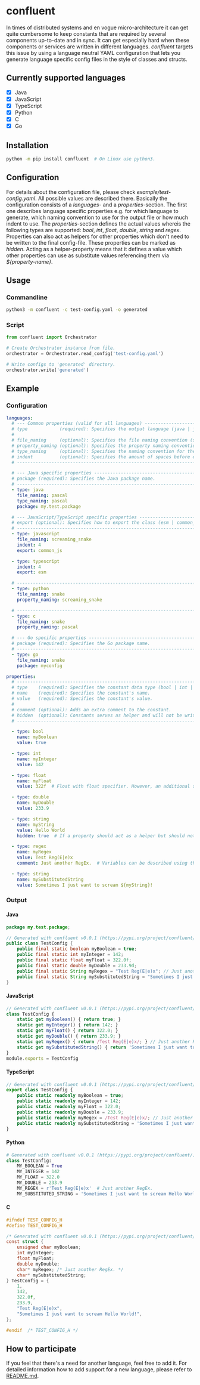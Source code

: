 # confluent
In times of distributed systems and en vogue micro-architecture it can get quite cumbersome to keep constants that are required by several components up-to-date and in sync. It can get especially hard when these components or services are written in different languages. *confluent* targets this issue by using a language neutral YAML configuration that lets you generate language specific config files in the style of classes and structs.

## Currently supported languages
- [x] Java
- [x] JavaScript
- [x] TypeScript
- [x] Python
- [x] C
- [x] Go

## Installation
```bash
python -m pip install confluent  # On Linux use python3.
```

## Configuration
For details about the configuration file, please check *example/test-config.yaml*. All possible values are described there. Basically the configuration consists of a *languages*- and a *properties*-section. The first one describes language specific properties e.g. for which language to generate, which naming convention to use for the output file or how much indent to use. The *properties*-section defines the actual values whereis the following types are supported: *bool*, *int*, *float*, *double*, *string* and *regex*. Properties can also act as helpers for other properties which don't need to be written to the final config-file. These properties can be marked as *hidden*. Acting as a helper-property means that it defines a value which other properties can use as substitute values referencing them via *${property-name}*.

## Usage
### Commandline
```bash
python3 -m confluent -c test-config.yaml -o generated
```

### Script
```python
from confluent import Orchestrator

# Create Orchestrator instance from file.
orchestrator = Orchestrator.read_config('test-config.yaml')

# Write configs to 'generated' directory.
orchestrator.write('generated')
```

## Example

### Configuration
```yaml
languages:
  # --- Common properties (valid for all languages) -------------------------
  # type            (required): Specifies the output language (java | javascript | typescript | python | c | go).
  #
  # file_naming     (optional): Specifies the file naming convention (snake | screaming_snake | camel | pascal | kebap). Defaults to the file-name without the extension.
  # property_naming (optional): Specifies the property naming convention (snake | screaming_snake | camel | pascal | kebap).
  # type_naming     (optional): Specifies the naming convention for the generated type (snake | screaming_snake | camel | pascal | kebap). The default value is language specific.
  # indent          (optional): Specifies the amount of spaces before each constant. Defaults to 4.
  # -------------------------------------------------------------------------

  # --- Java specific properties --------------------------------------------
  # package (required): Specifies the Java package name.
  # -------------------------------------------------------------------------
  - type: java
    file_naming: pascal
    type_naming: pascal
    package: my.test.package

  # --- JavaScript/TypeScript specific properties ---------------------------
  # export (optional): Specifies how to export the class (esm | common_js | none). Defaults to esm.
  # -------------------------------------------------------------------------
  - type: javascript
    file_naming: screaming_snake
    indent: 4
    export: common_js

  - type: typescript
    indent: 4
    export: esm

  # -------------------------------------------------------------------------
  - type: python
    file_naming: snake
    property_naming: screaming_snake

  # -------------------------------------------------------------------------
  - type: c
    file_naming: snake
    property_naming: pascal

  # --- Go specific properties ----------------------------------------------
  # package (required): Specifies the Go package name.
  # -------------------------------------------------------------------------
  - type: go
    file_naming: snake
    package: myconfig

properties:
  # -------------------------------------------------------------------------
  # type    (required): Specifies the constant data type (bool | int | float | double | string | regex).
  # name    (required): Specifies the constant's name.
  # value   (required): Specifies the constant's value.
  #
  # comment (optional): Adds an extra comment to the constant.
  # hidden  (optional): Constants serves as helper and will not be written to the final result.
  # -------------------------------------------------------------------------

  - type: bool
    name: myBoolean
    value: true

  - type: int
    name: myInteger
    value: 142

  - type: float
    name: myFloat
    value: 322f  # Float with float specifier. However, an additional specifier (f) is not required and will be trimmed.

  - type: double
    name: myDouble
    value: 233.9

  - type: string
    name: myString
    value: Hello World
    hidden: true  # If a property should act as a helper but should not be written to the generated file, it must be marked as 'hidden'.

  - type: regex
    name: myRegex
    value: Test Reg(E|e)x
    comment: Just another RegEx.  # Variables can be described using the comment property.

  - type: string
    name: mySubstitutedString
    value: Sometimes I just want to scream ${myString}!
```

### Output
#### Java
```java
package my.test.package;

// Generated with confluent v0.0.1 (https://pypi.org/project/confluent/).
public class TestConfig {
    public final static boolean myBoolean = true;
    public final static int myInteger = 142;
    public final static float myFloat = 322.0f;
    public final static double myDouble = 233.9d;
    public final static String myRegex = "Test Reg(E|e)x"; // Just another RegEx.
    public final static String mySubstitutedString = "Sometimes I just want to scream Hello World!";
}
```

#### JavaScript
```javascript
// Generated with confluent v0.0.1 (https://pypi.org/project/confluent/).
class TestConfig {
    static get myBoolean() { return true; }
    static get myInteger() { return 142; }
    static get myFloat() { return 322.0; }
    static get myDouble() { return 233.9; }
    static get myRegex() { return /Test Reg(E|e)x/; } // Just another RegEx.
    static get mySubstitutedString() { return 'Sometimes I just want to scream Hello World!'; }
}
module.exports = TestConfig
```

#### TypeScript
```typescript
// Generated with confluent v0.0.1 (https://pypi.org/project/confluent/).
export class TestConfig {
    public static readonly myBoolean = true;
    public static readonly myInteger = 142;
    public static readonly myFloat = 322.0;
    public static readonly myDouble = 233.9;
    public static readonly myRegex = /Test Reg(E|e)x/; // Just another RegEx.
    public static readonly mySubstitutedString = 'Sometimes I just want to scream Hello World!';
}
```

#### Python
```python
# Generated with confluent v0.0.1 (https://pypi.org/project/confluent/).
class TestConfig:
    MY_BOOLEAN = True
    MY_INTEGER = 142
    MY_FLOAT = 322.0
    MY_DOUBLE = 233.9
    MY_REGEX = r'Test Reg(E|e)x'  # Just another RegEx.
    MY_SUBSTITUTED_STRING = 'Sometimes I just want to scream Hello World!'
```

#### C
```c
#ifndef TEST_CONFIG_H
#define TEST_CONFIG_H

/* Generated with confluent v0.0.1 (https://pypi.org/project/confluent/). */
const struct {
    unsigned char myBoolean;
    int myInteger;
    float myFloat;
    double myDouble;
    char* myRegex; /* Just another RegEx. */
    char* mySubstitutedString;
} TestConfig = {
    1,
    142,
    322.0f,
    233.9,
    "Test Reg(E|e)x",
    "Sometimes I just want to scream Hello World!",
};

#endif  /* TEST_CONFIG_H */
```

## How to participate
If you feel that there's a need for another language, feel free to add it. For detailed information how to add support for a new language, please refer to [README.md](https://github.com/monstermichl/confluent/tree/main/misc/language_support/README.md).
